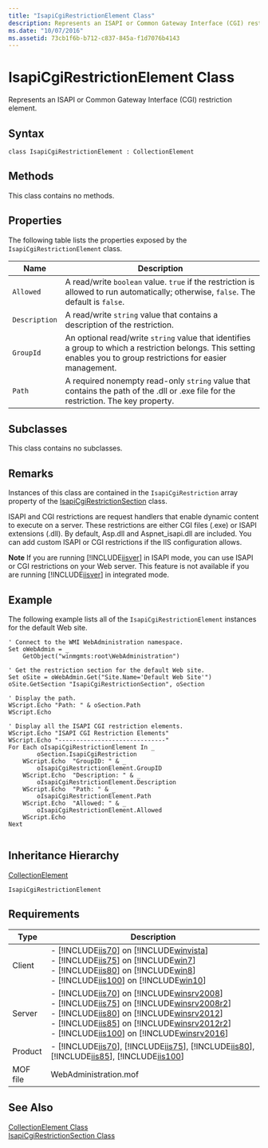 ```yaml
---
title: "IsapiCgiRestrictionElement Class"
description: Represents an ISAPI or Common Gateway Interface (CGI) restriction element.
ms.date: "10/07/2016"
ms.assetid: 73cb1f6b-b712-c837-845a-f1d7076b4143
---
```

# IsapiCgiRestrictionElement Class
Represents an ISAPI or Common Gateway Interface (CGI) restriction element.  
  
## Syntax  
  
```vbs  
class IsapiCgiRestrictionElement : CollectionElement  
```  
  
## Methods  
 This class contains no methods.  
  
## Properties  
 The following table lists the properties exposed by the `IsapiCgiRestrictionElement` class.  
  
|Name|Description|  
|----------|-----------------|  
|`Allowed`|A read/write `boolean` value. `true` if the restriction is allowed to run automatically; otherwise, `false`. The default is `false`.|  
|`Description`|A read/write `string` value that contains a description of the restriction.|  
|`GroupId`|An optional read/write `string` value that identifies a group to which a restriction belongs. This setting enables you to group restrictions for easier management.|  
|`Path`|A required nonempty read-only `string` value that contains the path of the .dll or .exe file for the restriction. The key property.|  
  
## Subclasses  
 This class contains no subclasses.  
  
## Remarks  
 Instances of this class are contained in the `IsapiCgiRestriction` array property of the [IsapiCgiRestrictionSection](../wmi-provider/isapicgirestrictionsection-class.md) class.  
  
 ISAPI and CGI restrictions are request handlers that enable dynamic content to execute on a server. These restrictions are either CGI files (.exe) or ISAPI extensions (.dll). By default, Asp.dll and Aspnet_isapi.dll are included. You can add custom ISAPI or CGI restrictions if the IIS configuration allows.  
  
 **Note** If you are running [!INCLUDE[iisver](../wmi-provider/includes/iisver-md.md)] in ISAPI mode, you can use ISAPI or CGI restrictions on your Web server. This feature is not available if you are running [!INCLUDE[iisver](../wmi-provider/includes/iisver-md.md)] in integrated mode.  
  
## Example  
 The following example lists all of the `IsapiCgiRestrictionElement` instances for the default Web site.  
  
```  
' Connect to the WMI WebAdministration namespace.  
Set oWebAdmin = _  
    GetObject("winmgmts:root\WebAdministration")  
  
' Get the restriction section for the default Web site.  
Set oSite = oWebAdmin.Get("Site.Name='Default Web Site'")  
oSite.GetSection "IsapiCgiRestrictionSection", oSection  
  
' Display the path.  
WScript.Echo "Path: " & oSection.Path  
WScript.Echo  
  
' Display all the ISAPI CGI restriction elements.  
WScript.Echo "ISAPI CGI Restriction Elements"  
WScript.Echo "------------------------------"  
For Each oIsapiCgiRestrictionElement In _  
        oSection.IsapiCgiRestriction  
    WScript.Echo  "GroupID: " & _  
        oIsapiCgiRestrictionElement.GroupID  
    WScript.Echo  "Description: " & _  
        oIsapiCgiRestrictionElement.Description  
    WScript.Echo  "Path: " & _  
        oIsapiCgiRestrictionElement.Path  
    WScript.Echo  "Allowed: " & _  
        oIsapiCgiRestrictionElement.Allowed  
    WScript.Echo  
Next  
  
```  
  
## Inheritance Hierarchy  
 [CollectionElement](../wmi-provider/collectionelement-class.md)  
  
 `IsapiCgiRestrictionElement`  
  
## Requirements  
  
|Type|Description|  
|----------|-----------------|  
|Client|-   [!INCLUDE[iis70](../wmi-provider/includes/iis70-md.md)] on [!INCLUDE[winvista](../wmi-provider/includes/winvista-md.md)]<br />-   [!INCLUDE[iis75](../wmi-provider/includes/iis75-md.md)] on [!INCLUDE[win7](../wmi-provider/includes/win7-md.md)]<br />-   [!INCLUDE[iis80](../wmi-provider/includes/iis80-md.md)] on [!INCLUDE[win8](../wmi-provider/includes/win8-md.md)]<br />-   [!INCLUDE[iis100](../wmi-provider/includes/iis100-md.md)] on [!INCLUDE[win10](../wmi-provider/includes/win10-md.md)]|  
|Server|-   [!INCLUDE[iis70](../wmi-provider/includes/iis70-md.md)] on [!INCLUDE[winsrv2008](../wmi-provider/includes/winsrv2008-md.md)]<br />-   [!INCLUDE[iis75](../wmi-provider/includes/iis75-md.md)] on [!INCLUDE[winsrv2008r2](../wmi-provider/includes/winsrv2008r2-md.md)]<br />-   [!INCLUDE[iis80](../wmi-provider/includes/iis80-md.md)] on [!INCLUDE[winsrv2012](../wmi-provider/includes/winsrv2012-md.md)]<br />-   [!INCLUDE[iis85](../wmi-provider/includes/iis85-md.md)] on [!INCLUDE[winsrv2012r2](../wmi-provider/includes/winsrv2012r2-md.md)]<br />-   [!INCLUDE[iis100](../wmi-provider/includes/iis100-md.md)] on [!INCLUDE[winsrv2016](../wmi-provider/includes/winsrv2016-md.md)]|  
|Product|-   [!INCLUDE[iis70](../wmi-provider/includes/iis70-md.md)], [!INCLUDE[iis75](../wmi-provider/includes/iis75-md.md)], [!INCLUDE[iis80](../wmi-provider/includes/iis80-md.md)], [!INCLUDE[iis85](../wmi-provider/includes/iis85-md.md)], [!INCLUDE[iis100](../wmi-provider/includes/iis100-md.md)]|  
|MOF file|WebAdministration.mof|  
  
## See Also  
 [CollectionElement Class](../wmi-provider/collectionelement-class.md)   
 [IsapiCgiRestrictionSection Class](../wmi-provider/isapicgirestrictionsection-class.md)
